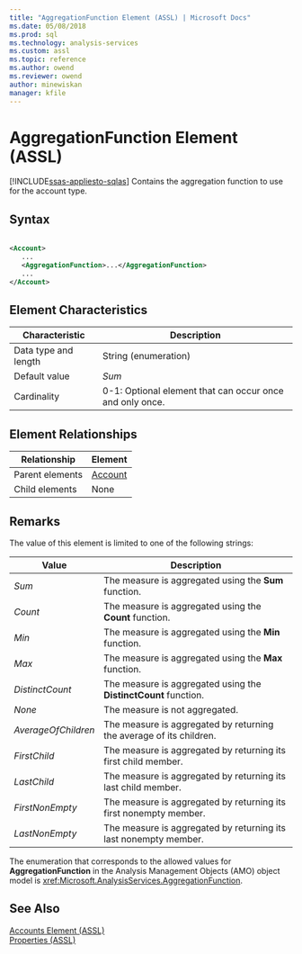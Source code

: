 ```yaml
---
title: "AggregationFunction Element (ASSL) | Microsoft Docs"
ms.date: 05/08/2018
ms.prod: sql
ms.technology: analysis-services
ms.custom: assl
ms.topic: reference
ms.author: owend
ms.reviewer: owend
author: minewiskan
manager: kfile
---
```

# AggregationFunction Element (ASSL)
[!INCLUDE[ssas-appliesto-sqlas](../../../includes/ssas-appliesto-sqlas.md)]
  Contains the aggregation function to use for the account type.  
  
## Syntax  
  
```xml  
  
<Account>  
   ...  
   <AggregationFunction>...</AggregationFunction>  
   ...  
</Account>  
```  
  
## Element Characteristics  
  
|Characteristic|Description|  
|--------------------|-----------------|  
|Data type and length|String (enumeration)|  
|Default value|*Sum*|  
|Cardinality|0-1: Optional element that can occur once and only once.|  
  
## Element Relationships  
  
|Relationship|Element|  
|------------------|-------------|  
|Parent elements|[Account](../../../analysis-services/scripting/objects/account-element-assl.md)|  
|Child elements|None|  
  
## Remarks  
 The value of this element is limited to one of the following strings:  
  
|Value|Description|  
|-----------|-----------------|  
|*Sum*|The measure is aggregated using the **Sum** function.|  
|*Count*|The measure is aggregated using the **Count** function.|  
|*Min*|The measure is aggregated using the **Min** function.|  
|*Max*|The measure is aggregated using the **Max** function.|  
|*DistinctCount*|The measure is aggregated using the **DistinctCount** function.|  
|*None*|The measure is not aggregated.|  
|*AverageOfChildren*|The measure is aggregated by returning the average of its children.|  
|*FirstChild*|The measure is aggregated by returning its first child member.|  
|*LastChild*|The measure is aggregated by returning its last child member.|  
|*FirstNonEmpty*|The measure is aggregated by returning its first nonempty member.|  
|*LastNonEmpty*|The measure is aggregated by returning its last nonempty member.|  
  
 The enumeration that corresponds to the allowed values for **AggregationFunction** in the Analysis Management Objects (AMO) object model is <xref:Microsoft.AnalysisServices.AggregationFunction>.  
  
## See Also  
 [Accounts Element &#40;ASSL&#41;](../../../analysis-services/scripting/collections/accounts-element-assl.md)   
 [Properties &#40;ASSL&#41;](../../../analysis-services/scripting/properties/properties-assl.md)  
  
  
